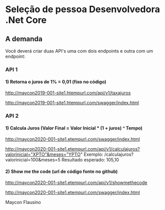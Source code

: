 # Seleção de pessoa Desenvolvedora .Net Core

## A demanda
Você deverá criar duas API's uma com dois endpoints e outra com um endpoint:

###  API 1

#### 1) Retorna o juros de 1% = 0,01 (fixo no código)
http://maycon2019-001-site1.htempurl.com/api/v1/taxajuros

http://maycon2019-001-site1.htempurl.com/swagger/index.html

###  API 2

####  1) Calcula Juros (Valor Final = Valor Inicial * (1 + juros) ^ Tempo)
http://maycon2020-001-site1.etempurl.com/swagger/index.html

http://maycon2020-001-site1.etempurl.com/api/v1/calculajuros?valorinicial="XPTO"&meses="YPTO"
Exemplo: /calculajuros?valorinicial=100&meses=5
Resultado esperado: 105,10

#### 2) Show me the code (url de código fonte no github)
http://maycon2020-001-site1.etempurl.com/api/v1/showmethecode

http://maycon2020-001-site1.etempurl.com/swagger/index.html


Maycon Flausino

